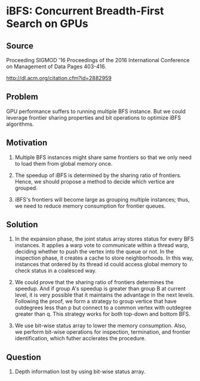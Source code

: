 # iBFS: Concurrent Breadth-First Search on GPUs

## Source

Proceeding SIGMOD '16 Proceedings of the 2016 International Conference on Management of Data Pages 403-416.

http://dl.acm.org/citation.cfm?id=2882959

## Problem

GPU performance suffers to running multiple BFS instance. But we could leverage frontier sharing properties and bit operations to optimize iBFS algorithms.

## Motivation

1. Multiple BFS instances might share same frontiers so that we only need to load them from global memory once. 

2. The speedup of iBFS is determined by the sharing ratio of frontiers. Hence, we should propose a method to decide which vertice are grouped. 

3. iBFS's frontiers will become large as grouping multiple instances; thus, we need to reduce memory consumption for frontier queues.

## Solution

1. In the expansion phase, the joint status array stores status for every BFS instances. It applies a warp vote to communicate within a thread warp, deciding whether to push the vertex into the queue or not. In the inspection phase, it creates a cache to store neighborhoods. In this way, instances that ordered by its thread id could access global memory to check status in a coalesced way.

2. We could prove that the sharing ratio of frontiers determines the speedup. And if group A's speedup is greater than group B at current level, it is very possible that it maintains the advantage in the next levels. Following the proof, we form a strategy to group vertice that have outdegrees less than p but connect to a common vertex with outdegree greater than q. This strategy works for both top-down and bottom BFS.

3. We use bit-wise status array to lower the memory consumption. Also, we perform bit-wise operations for inspection, termination, and frontier identification, which futher acclerates the procedure.

## Question

1. Depth information lost by using bit-wise status array.
